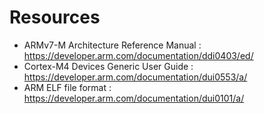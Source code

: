 # Resources

- ARMv7-M Architecture Reference Manual : https://developer.arm.com/documentation/ddi0403/ed/
- Cortex-M4 Devices Generic User Guide  : https://developer.arm.com/documentation/dui0553/a/
- ARM ELF file format : https://developer.arm.com/documentation/dui0101/a/
